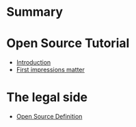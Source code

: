 # Summary

# Open Source Tutorial

- [Introduction](./README.md)
- [First impressions matter](./first-impressions-matter/README.md)

# The legal side

- [Open Source Definition](./open-source-definition/README.md)
